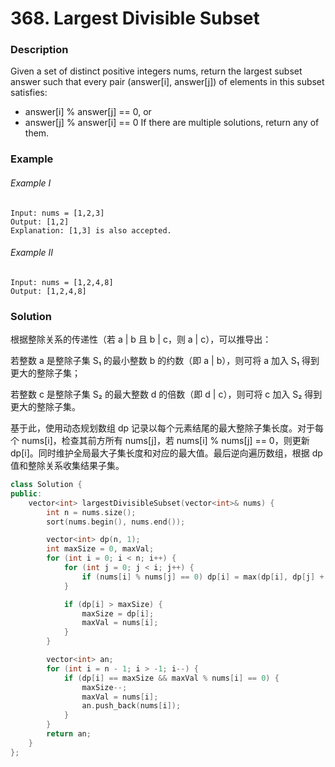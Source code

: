 # 368. Largest Divisible Subset

### Description

Given a set of distinct positive integers nums, return the largest subset answer such that every pair (answer[i], answer[j]) of elements in this subset satisfies:

- answer[i] % answer[j] == 0, or
- answer[j] % answer[i] == 0
If there are multiple solutions, return any of them.

### Example

###### Example I

```
Input: nums = [1,2,3]
Output: [1,2]
Explanation: [1,3] is also accepted.
```

###### Example II

```
Input: nums = [1,2,4,8]
Output: [1,2,4,8]
```

### Solution

根据整除关系的传递性（若 a | b 且 b | c，则 a | c），可以推导出：

若整数 a 是整除子集 S₁ 的最小整数 b 的约数（即 a | b），则可将 a 加入 S₁ 得到更大的整除子集；

若整数 c 是整除子集 S₂ 的最大整数 d 的倍数（即 d | c），则可将 c 加入 S₂ 得到更大的整除子集。

基于此，使用动态规划数组 dp 记录以每个元素结尾的最大整除子集长度。对于每个 nums[i]，检查其前方所有 nums[j]，若 nums[i] % nums[j] == 0，则更新 dp[i]。同时维护全局最大子集长度和对应的最大值。最后逆向遍历数组，根据 dp 值和整除关系收集结果子集。

```c++
class Solution {
public:
    vector<int> largestDivisibleSubset(vector<int>& nums) {
        int n = nums.size();
        sort(nums.begin(), nums.end());

        vector<int> dp(n, 1);
        int maxSize = 0, maxVal;
        for (int i = 0; i < n; i++) {
            for (int j = 0; j < i; j++) {
                if (nums[i] % nums[j] == 0) dp[i] = max(dp[i], dp[j] + 1);
            }

            if (dp[i] > maxSize) {
                maxSize = dp[i];
                maxVal = nums[i];
            }
        }

        vector<int> an;
        for (int i = n - 1; i > -1; i--) {
            if (dp[i] == maxSize && maxVal % nums[i] == 0) {
                maxSize--;
                maxVal = nums[i];
                an.push_back(nums[i]);
            }
        }
        return an;
    }
};
```
